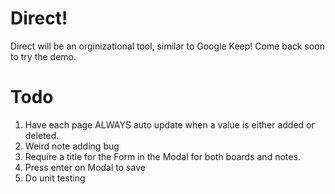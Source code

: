 # Direct!
Direct will be an orginizational tool, similar to Google Keep! Come back soon to try the demo.

# Todo
1. Have each page ALWAYS auto update when a value is either added or deleted.
2. Weird note adding bug
3. Require a title for the Form in the Modal for both boards and notes.
4. Press enter on Modal to save
5. Do unit testing
